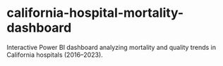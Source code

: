 # california-hospital-mortality-dashboard
Interactive Power BI dashboard analyzing mortality and quality trends in California hospitals (2016–2023).
